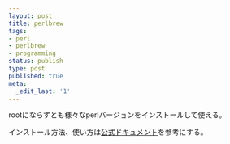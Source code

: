 ```yaml
---
layout: post
title: perlbrew
tags:
- perl
- perlbrew
- programming
status: publish
type: post
published: true
meta:
  _edit_last: '1'
---
```

rootにならずとも様々なperlバージョンをインストールして使える。

インストール方法、使い方は[公式ドキュメント](http://www.perlbrew.pl/)を参考にする。

